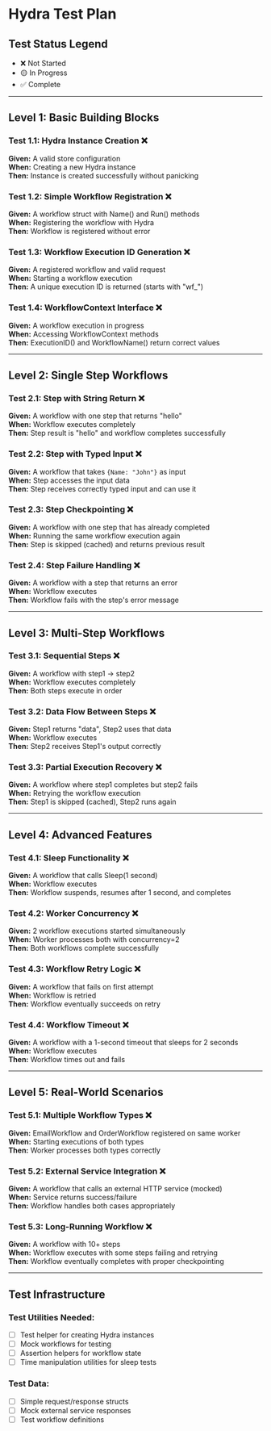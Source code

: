# Hydra Test Plan

## Test Status Legend
- ❌ Not Started
- 🟡 In Progress  
- ✅ Complete

---

## Level 1: Basic Building Blocks

### Test 1.1: Hydra Instance Creation ❌
**Given:** A valid store configuration  
**When:** Creating a new Hydra instance  
**Then:** Instance is created successfully without panicking

### Test 1.2: Simple Workflow Registration ❌
**Given:** A workflow struct with Name() and Run() methods  
**When:** Registering the workflow with Hydra  
**Then:** Workflow is registered without error

### Test 1.3: Workflow Execution ID Generation ❌
**Given:** A registered workflow and valid request  
**When:** Starting a workflow execution  
**Then:** A unique execution ID is returned (starts with "wf_")

### Test 1.4: WorkflowContext Interface ❌
**Given:** A workflow execution in progress  
**When:** Accessing WorkflowContext methods  
**Then:** ExecutionID() and WorkflowName() return correct values

---

## Level 2: Single Step Workflows

### Test 2.1: Step with String Return ❌
**Given:** A workflow with one step that returns "hello"  
**When:** Workflow executes completely  
**Then:** Step result is "hello" and workflow completes successfully

### Test 2.2: Step with Typed Input ❌
**Given:** A workflow that takes `{Name: "John"}` as input  
**When:** Step accesses the input data  
**Then:** Step receives correctly typed input and can use it

### Test 2.3: Step Checkpointing ❌
**Given:** A workflow with one step that has already completed  
**When:** Running the same workflow execution again  
**Then:** Step is skipped (cached) and returns previous result

### Test 2.4: Step Failure Handling ❌
**Given:** A workflow with a step that returns an error  
**When:** Workflow executes  
**Then:** Workflow fails with the step's error message

---

## Level 3: Multi-Step Workflows

### Test 3.1: Sequential Steps ❌
**Given:** A workflow with step1 → step2  
**When:** Workflow executes completely  
**Then:** Both steps execute in order

### Test 3.2: Data Flow Between Steps ❌
**Given:** Step1 returns "data", Step2 uses that data  
**When:** Workflow executes  
**Then:** Step2 receives Step1's output correctly

### Test 3.3: Partial Execution Recovery ❌
**Given:** A workflow where step1 completes but step2 fails  
**When:** Retrying the workflow execution  
**Then:** Step1 is skipped (cached), Step2 runs again

---

## Level 4: Advanced Features

### Test 4.1: Sleep Functionality ❌
**Given:** A workflow that calls Sleep(1 second)  
**When:** Workflow executes  
**Then:** Workflow suspends, resumes after 1 second, and completes

### Test 4.2: Worker Concurrency ❌
**Given:** 2 workflow executions started simultaneously  
**When:** Worker processes both with concurrency=2  
**Then:** Both workflows complete successfully

### Test 4.3: Workflow Retry Logic ❌
**Given:** A workflow that fails on first attempt  
**When:** Workflow is retried  
**Then:** Workflow eventually succeeds on retry

### Test 4.4: Workflow Timeout ❌
**Given:** A workflow with a 1-second timeout that sleeps for 2 seconds  
**When:** Workflow executes  
**Then:** Workflow times out and fails

---

## Level 5: Real-World Scenarios

### Test 5.1: Multiple Workflow Types ❌
**Given:** EmailWorkflow and OrderWorkflow registered on same worker  
**When:** Starting executions of both types  
**Then:** Worker processes both types correctly

### Test 5.2: External Service Integration ❌
**Given:** A workflow that calls an external HTTP service (mocked)  
**When:** Service returns success/failure  
**Then:** Workflow handles both cases appropriately

### Test 5.3: Long-Running Workflow ❌
**Given:** A workflow with 10+ steps  
**When:** Workflow executes with some steps failing and retrying  
**Then:** Workflow eventually completes with proper checkpointing

---

## Test Infrastructure

### Test Utilities Needed:
- [ ] Test helper for creating Hydra instances
- [ ] Mock workflows for testing
- [ ] Assertion helpers for workflow state
- [ ] Time manipulation utilities for sleep tests

### Test Data:
- [ ] Simple request/response structs
- [ ] Mock external service responses
- [ ] Test workflow definitions